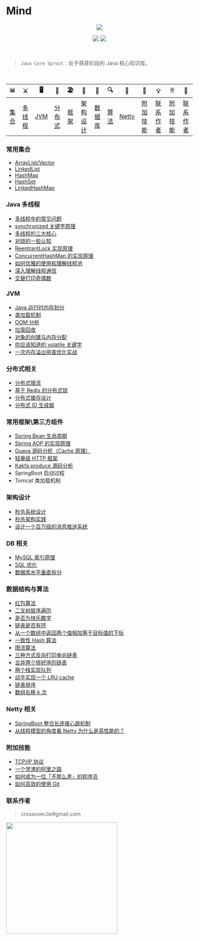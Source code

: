 # Mind
<div align="center">  

<img src="https://ws1.sinaimg.cn/large/0069RVTdly1fubocn5pxaj30go082dg1.jpg" width=""/> 
<br/>


[![](https://img.shields.io/badge/language-php-orange.svg)](https://github.com/aiqiyi/aiqiyi.github.io)
[![](https://img.shields.io/cocoapods/v/Alamofire.svg?style=social)](https://github.com/aiqiyi/aiqiyi.github.io)

[qq0groupsvg]: https://img.shields.io/badge/QQ%E7%BE%A4-787381170-yellowgreen.svg
[qq0group]: https://jq.qq.com/?_wv=1027&k=5HPYvQk

</div><br>


> `Java Core Sprout`：处于萌芽阶段的 Java 核心知识库。


<br/>


| 📊 |⚔️ | 🖥 | 🚏 | 🏖  | 🌁| 📮 | 🔍 | 🚀 | 🌈 |💡|:mahjong:|:100:
| :--------: | :---------: | :---------: | :---------: | :---------: | :---------:| :---------: | :-------: | :-------:| :------:|:------:|:------:|:------:|
| [集合](#常用集合) | [多线程](#java-多线程)|[JVM](#jvm) | [分布式](#分布式相关) |[框架](#常用框架第三方组件)|[架构设计](#架构设计)| [数据库](#db-相关) |[算法](#数据结构与算法)|[Netty](#netty-相关)| [附加技能](#附加技能)|[联系作者](#联系作者) | [附加技能](#附加技能)|[联系作者](#联系作者) | [附加技能](#附加技能)|[联系作者](#联系作者)



### 常用集合
- [ArrayList/Vector](https://github.com/crossoverJie/JCSprout/blob/master/MD/ArrayList.md)
- [LinkedList](https://github.com/crossoverJie/JCSprout/blob/master/MD/LinkedList.md)
- [HashMap](https://github.com/crossoverJie/JCSprout/blob/master/MD/HashMap.md)
- [HashSet](https://github.com/crossoverJie/JCSprout/blob/master/MD/collection/HashSet.md)
- [LinkedHashMap](https://github.com/crossoverJie/JCSprout/blob/master/MD/collection/LinkedHashMap.md)

### Java 多线程
- [多线程中的常见问题](https://github.com/crossoverJie/JCSprout/blob/master/MD/Thread-common-problem.md)
- [synchronized 关键字原理](https://github.com/crossoverJie/JCSprout/blob/master/MD/Synchronize.md)
- [多线程的三大核心](https://github.com/crossoverJie/JCSprout/blob/master/MD/Threadcore.md)
- [对锁的一些认知](https://github.com/crossoverJie/JCSprout/blob/master/MD/Java-lock.md)
- [ReentrantLock 实现原理 ](https://github.com/crossoverJie/JCSprout/blob/master/MD/ReentrantLock.md)
- [ConcurrentHashMap 的实现原理](https://github.com/crossoverJie/JCSprout/blob/master/MD/ConcurrentHashMap.md)
- [如何优雅的使用和理解线程池](https://github.com/crossoverJie/JCSprout/blob/master/MD/ThreadPoolExecutor.md)
- [深入理解线程通信](https://github.com/crossoverJie/JCSprout/blob/master/MD/concurrent/thread-communication.md)
- [交替打印奇偶数](https://github.com/crossoverJie/JCSprout/blob/master/src/main/java/com/crossoverjie/actual/TwoThread.java)

### JVM
- [Java 运行时内存划分](https://github.com/crossoverJie/JCSprout/blob/master/MD/MemoryAllocation.md)
-  [类加载机制](https://github.com/crossoverJie/JCSprout/blob/master/MD/ClassLoad.md)
-  [OOM 分析](https://github.com/crossoverJie/JCSprout/blob/master/MD/OOM-analysis.md)
- [垃圾回收](https://github.com/crossoverJie/JCSprout/blob/master/MD/GarbageCollection.md)
- [对象的创建与内存分配](https://github.com/crossoverJie/JCSprout/blob/master/MD/newObject.md)
- [你应该知道的 volatile 关键字](https://github.com/crossoverJie/JCSprout/blob/master/MD/concurrent/volatile.md)
- [一次内存溢出排查优化实战](https://crossoverjie.top/2018/08/29/java-senior/OOM-Disruptor/)

### 分布式相关

- [分布式限流](http://crossoverjie.top/2018/04/28/sbc/sbc7-Distributed-Limit/)
- [基于 Redis 的分布式锁](http://crossoverjie.top/2018/03/29/distributed-lock/distributed-lock-redis/)
- [分布式缓存设计](https://github.com/crossoverJie/JCSprout/blob/master/MD/Cache-design.md)
- [分布式 ID 生成器](https://github.com/crossoverJie/JCSprout/blob/master/MD/ID-generator.md)

### 常用框架\第三方组件

- [Spring Bean 生命周期](https://github.com/crossoverJie/JCSprout/blob/master/MD/spring/spring-bean-lifecycle.md)
- [Spring AOP 的实现原理](https://github.com/crossoverJie/JCSprout/blob/master/MD/SpringAOP.md) 
- [Guava 源码分析（Cache 原理）](https://crossoverjie.top/2018/06/13/guava/guava-cache/)
- [轻量级 HTTP 框架](https://github.com/crossoverJie/cicada)
- [Kakfa produce 源码分析](https://github.com/crossoverJie/JCSprout/blob/master/MD/kafka/kafka-product.md)
- SpringBoot 启动过程
- Tomcat 类加载机制


### 架构设计
- [秒杀系统设计](https://github.com/crossoverJie/JCSprout/blob/master/MD/Spike.md)
- [秒杀架构实践](http://crossoverjie.top/2018/05/07/ssm/SSM18-seconds-kill/)
- [设计一个百万级的消息推送系统](https://github.com/crossoverJie/JCSprout/blob/master/MD/architecture-design/million-sms-push.md)

### DB 相关

- [MySQL 索引原理](https://github.com/crossoverJie/JCSprout/blob/master/MD/MySQL-Index.md)
- [SQL 优化](https://github.com/crossoverJie/JCSprout/blob/master/MD/SQL-optimization.md)
- [数据库水平垂直拆分](https://github.com/crossoverJie/JCSprout/blob/master/MD/DB-split.md)

### 数据结构与算法
- [红包算法](https://github.com/crossoverJie/JCSprout/blob/master/src/main/java/com/crossoverjie/red/RedPacket.java)
- [二叉树层序遍历](https://github.com/crossoverJie/JCSprout/blob/master/src/main/java/com/crossoverjie/algorithm/BinaryNode.java#L76-L101)
- [是否为快乐数字](https://github.com/crossoverJie/JCSprout/blob/master/src/main/java/com/crossoverjie/algorithm/HappyNum.java#L38-L55)
- [链表是否有环](https://github.com/crossoverJie/JCSprout/blob/master/src/main/java/com/crossoverjie/algorithm/LinkLoop.java#L32-L59)
- [从一个数组中返回两个值相加等于目标值的下标](https://github.com/crossoverJie/JCSprout/blob/master/src/main/java/com/crossoverjie/algorithm/TwoSum.java#L38-L59)
- [一致性 Hash 算法](https://github.com/crossoverJie/JCSprout/blob/master/MD/Consistent-Hash.md)
- [限流算法](https://github.com/crossoverJie/JCSprout/blob/master/MD/Limiting.md)
- [三种方式反向打印单向链表](https://github.com/crossoverJie/JCSprout/blob/master/src/main/java/com/crossoverjie/algorithm/ReverseNode.java)
- [合并两个排好序的链表](https://github.com/crossoverJie/JCSprout/blob/master/src/main/java/com/crossoverjie/algorithm/MergeTwoSortedLists.java)
- [两个栈实现队列](https://github.com/crossoverJie/JCSprout/blob/master/src/main/java/com/crossoverjie/algorithm/TwoStackQueue.java)
- [动手实现一个 LRU cache](http://crossoverjie.top/2018/04/07/algorithm/LRU-cache/)
- [链表排序](./src/main/java/com/crossoverjie/algorithm/LinkedListMergeSort.java)
- [数组右移 k 次](./src/main/java/com/crossoverjie/algorithm/ArrayKShift.java)

### Netty 相关
- [SpringBoot 整合长连接心跳机制](https://crossoverjie.top/2018/05/24/netty/Netty(1)TCP-Heartbeat/)
- [从线程模型的角度看 Netty 为什么是高性能的？](https://crossoverjie.top/2018/07/04/netty/Netty(2)Thread-model/)

### 附加技能

- [TCP/IP 协议](https://github.com/crossoverJie/JCSprout/blob/master/MD/TCP-IP.md)
- [一个学渣的阿里之路](https://crossoverjie.top/2018/06/21/personal/Interview-experience/)
- [如何成为一位「不那么差」的程序员](https://crossoverjie.top/2018/08/12/personal/how-to-be-developer/)
- [如何高效的使用 Git](https://github.com/crossoverJie/JCSprout/blob/master/MD/additional-skills/how-to-use-git-efficiently.md)


### 联系作者

> crossoverJie#gmail.com

<img src="https://ws2.sinaimg.cn/large/006tKfTcly1fsa01u7ro1j30gs0howfq.jpg" width="300"/> 
